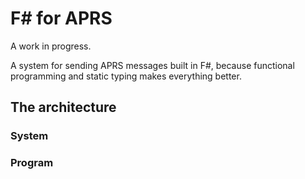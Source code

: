 # F# for APRS

A work in progress.

A system for sending APRS messages built in F#, because functional programming and static typing makes everything better.

## The architecture

### System


### Program
